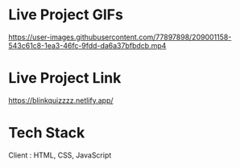 # Live Project GIFs


https://user-images.githubusercontent.com/77897898/209001158-543c61c8-1ea3-46fc-9fdd-da6a37bfbdcb.mp4

# Live Project Link
https://blinkquizzzz.netlify.app/

# Tech Stack
Client : HTML, CSS, JavaScript
